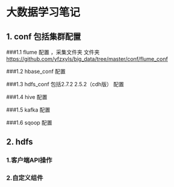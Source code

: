 # 大数据学习笔记

## 1. conf 包括集群配置

###1.1 flume 配置 ，采集文件夹 文件夹 <https://github.com/yfzxyls/big_data/tree/master/conf/flume_conf>

###1.2  hbase_conf 配置

###1.3 hdfs_conf 包括2.7.2  2.5.2（cdh版）  配置

###1.4 hive 配置

###1.5 kafka 配置
   
###1.6 sqoop 配置

## 2. hdfs
 
### 1.客户端API操作

### 2.自定义组件
